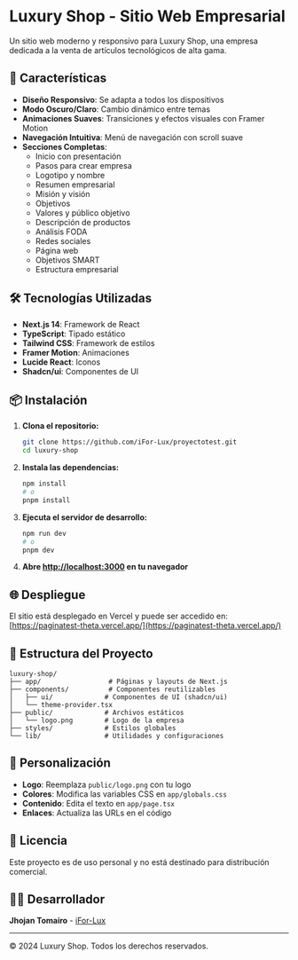 # Luxury Shop - Sitio Web Empresarial

Un sitio web moderno y responsivo para Luxury Shop, una empresa dedicada a la venta de artículos tecnológicos de alta gama.

## 🚀 Características

- **Diseño Responsivo**: Se adapta a todos los dispositivos
- **Modo Oscuro/Claro**: Cambio dinámico entre temas
- **Animaciones Suaves**: Transiciones y efectos visuales con Framer Motion
- **Navegación Intuitiva**: Menú de navegación con scroll suave
- **Secciones Completas**: 
  - Inicio con presentación
  - Pasos para crear empresa
  - Logotipo y nombre
  - Resumen empresarial
  - Misión y visión
  - Objetivos
  - Valores y público objetivo
  - Descripción de productos
  - Análisis FODA
  - Redes sociales
  - Página web
  - Objetivos SMART
  - Estructura empresarial

## 🛠️ Tecnologías Utilizadas

- **Next.js 14**: Framework de React
- **TypeScript**: Tipado estático
- **Tailwind CSS**: Framework de estilos
- **Framer Motion**: Animaciones
- **Lucide React**: Iconos
- **Shadcn/ui**: Componentes de UI

## 📦 Instalación

1. **Clona el repositorio:**
   ```bash
   git clone https://github.com/iFor-Lux/proyectotest.git
   cd luxury-shop
   ```

2. **Instala las dependencias:**
   ```bash
   npm install
   # o
   pnpm install
   ```

3. **Ejecuta el servidor de desarrollo:**
   ```bash
   npm run dev
   # o
   pnpm dev
   ```

4. **Abre [http://localhost:3000](http://localhost:3000) en tu navegador**

## 🌐 Despliegue

El sitio está desplegado en Vercel y puede ser accedido en:
[https://paginatest-theta.vercel.app/](https://paginatest-theta.vercel.app/)

## 📁 Estructura del Proyecto

```
luxury-shop/
├── app/                 # Páginas y layouts de Next.js
├── components/          # Componentes reutilizables
│   ├── ui/             # Componentes de UI (shadcn/ui)
│   └── theme-provider.tsx
├── public/             # Archivos estáticos
│   └── logo.png        # Logo de la empresa
├── styles/             # Estilos globales
└── lib/                # Utilidades y configuraciones
```

## 🎨 Personalización

- **Logo**: Reemplaza `public/logo.png` con tu logo
- **Colores**: Modifica las variables CSS en `app/globals.css`
- **Contenido**: Edita el texto en `app/page.tsx`
- **Enlaces**: Actualiza las URLs en el código

## 📝 Licencia

Este proyecto es de uso personal y no está destinado para distribución comercial.

## 👨‍💻 Desarrollador

**Jhojan Tomairo** - [iFor-Lux](https://github.com/iFor-Lux)

---

© 2024 Luxury Shop. Todos los derechos reservados. 